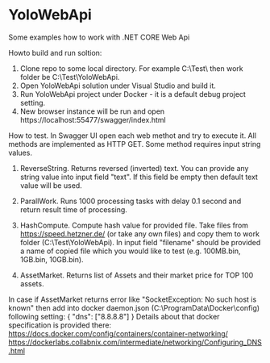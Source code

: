 # YoloWebApi
Some examples how to work with .NET CORE Web Api

Howto build and run soltion: 
1. Clone repo to some local directory. For example C:\Test\ then work folder be C:\Test\YoloWebApi.
2. Open YoloWebApi solution under Visual Studio and build it.
3. Run YoloWebApi project under Docker - it is a default debug project setting.
4. New browser instance will be run and open https://localhost:55477/swagger/index.html 

How to test.
In Swagger UI open each web methot and try to execute it. All methods are implemented as HTTP GET. 
Some method requires input string values. 

1. ReverseString. Returns reversed (inverted) text. 
   You can provide any string value into input field "text". If this field be empty then default text value will be used.

2. ParallWork. Runs 1000 processing tasks with delay 0.1 second and return result time of processing.

3. HashCompute. Compute hash value for provided file. 
   Take files from https://speed.hetzner.de/ (or take any own files) and copy them to work folder (C:\Test\YoloWebApi).
   In input field "filename" should be provided a name of copied file which you would like to test (e.g. 100MB.bin, 1GB.bin, 10GB.bin).

4. AssetMarket. Returns list of Assets and their market price for TOP 100 assets. 

In case if AssetMarket returns error like "SocketException: No such host is known" 
then add into docker daemon.json (C:\ProgramData\Docker\config) following setting:
{
    "dns": ["8.8.8.8"]
}
Details about that docker specification is provided there:
https://docs.docker.com/config/containers/container-networking/
https://dockerlabs.collabnix.com/intermediate/networking/Configuring_DNS.html
